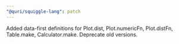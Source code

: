 ```yaml
---
"@quri/squiggle-lang": patch
---
```


Added data-first definitions for Plot.dist, Plot.numericFn, Plot.distFn, Table.make, Calculator.make. Deprecate old versions.
